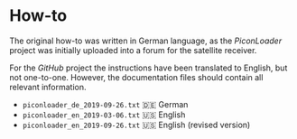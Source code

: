# How-to

The original how-to was written in German language, as the *PiconLoader* project was initially uploaded into a forum for the satellite receiver.

For the *GitHub* project the instructions have been translated to English, but not one-to-one. However, the documentation files should contain all relevant information.

*   `piconloader_de_2019-09-26.txt` :de: German
*   `piconloader_en_2019-03-06.txt` :us: English
*   `piconloader_en_2019-09-26.txt` :us: English (revised version)
